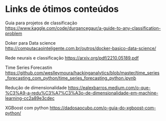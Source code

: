 # Links de ótimos conteúdos

Guia para projetos de classificação
https://www.kaggle.com/code/durgancegaur/a-guide-to-any-classification-problem

Doker para Data science
http://computacaointeligente.com.br/outros/docker-basico-data-science/

Rede neurais e classificação
https://arxiv.org/pdf/2210.05189.pdf

Time Series Forecastin
https://github.com/weslleymoura/hackinganalytics/blob/master/time_series_forecasting_com_python/time_series_forecasting_python.ipynb

Redução de dimensionalidade
https://ealexbarros.medium.com/o-que-%C3%A9-a-redu%C3%A7%C3%A3o-de-dimensionalidade-em-machine-learning-cc2a89e3cdec

XGBoost com python
https://dadosaocubo.com/o-guia-do-xgboost-com-python/